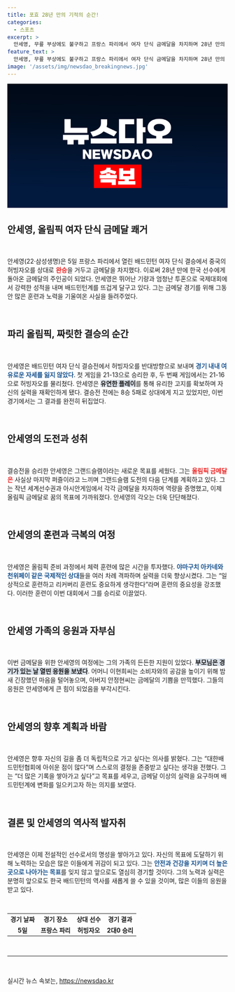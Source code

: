 ```yaml
---
title: 포효 28년 만의 기적의 순간!
categories:
  - 스포츠
excerpt: >
  안세영, 무릎 부상에도 불구하고 프랑스 파리에서 여자 단식 금메달을 차지하며 28년 만의 쾌거를 이뤘다. 결승에서 허빙자오를 2대0으로 제압하며 그랜드슬램 달성의 마지막 퍼즐을 맞춘 그는 과거의 아픔을 딛고 전설로 나아가고 있다.
feature_text: >
  안세영, 무릎 부상에도 불구하고 프랑스 파리에서 여자 단식 금메달을 차지하며 28년 만의 쾌거를 이뤘다. 결승에서 허빙자오를 2대0으로 제압하며 그랜드슬램 달성의 마지막 퍼즐을 맞춘 그는 과거의 아픔을 딛고 전설로 나아가고 있다.
image: '/assets/img/newsdao_breakingnews.jpg'
---
```


<p><img src="/assets/img/newsdao_breakingnews.jpg" alt="ranknews 속보" /></p>

<h2 data-ke-size="size26">안세영, 올림픽 여자 단식 금메달 쾌거</h2>

<p data-ke-size="size16">&nbsp;</p>

<p>안세영(22·삼성생명)은 5일 프랑스 파리에서 열린 배드민턴 여자 단식 결승에서 중국의 허빙자오를 상대로 <b><span style="color: #ee2323;">완승</span></b>을 거두고 금메달을 차지했다. 이로써 28년 만에 한국 선수에게 돌아온 금메달의 주인공이 되었다. 안세영은 뛰어난 기량과 엄청난 투혼으로 국제대회에서 강력한 성적을 내며 배드민턴계를 뜨겁게 달구고 있다. 그는 금메달 경기를 위해 그동안 많은 훈련과 노력을 기울여온 사실을 들려주었다.</p>

<p data-ke-size="size16">&nbsp;</p>

<h2 data-ke-size="size26">파리 올림픽, 짜릿한 결승의 순간</h2>

<p data-ke-size="size16">&nbsp;</p>

<p>안세영은 배드민턴 여자 단식 결승전에서 허빙자오를 반대방향으로 보내며 <b><span style="color: #1a5490;">경기 내내 여유로운 자세를 잃지 않았다</span></b>. 첫 게임을 21-13으로 승리한 후, 두 번째 게임에서는 21-16으로 허빙자오를 물리쳤다. 안세영은 <b><span style="background-color: #21538527;">유연한 플레이</span></b>를 통해 유리한 고지를 확보하며 자신의 실력을 재확인하게 됐다. 결승전 전에는 8승 5패로 상대에게 지고 있었지만, 이번 경기에서는 그 결과를 완전히 뒤집었다.</p>

<p data-ke-size="size16">&nbsp;</p>

<h2 data-ke-size="size26">안세영의 도전과 성취</h2>

<p data-ke-size="size16">&nbsp;</p>

<p>결승전을 승리한 안세영은 그랜드슬램이라는 새로운 목표를 세웠다. 그는 <b><span style="color: #ee2323;">올림픽 금메달은</span></b> 사실상 마지막 퍼즐이라고 느끼며 그랜드슬램 도전의 다음 단계를 계획하고 있다. 그는 작년 세계선수권과 아시안게임에서 각각 금메달을 차지하며 역량을 증명했고, 이제 올림픽 금메달로 꿈의 목표에 가까워졌다. 안세영의 각오는 더욱 단단해졌다.</p>

<p data-ke-size="size16">&nbsp;</p>

<h2 data-ke-size="size26">안세영의 훈련과 극복의 여정</h2>

<p data-ke-size="size16">&nbsp;</p>

<p>안세영은 올림픽 준비 과정에서 체력 훈련에 많은 시간을 투자했다. <b><span style="color: #1a5490;">야마구치 아카네와 천위페이 같은 국제적인 상대</span></b>들을 여러 차례 격파하며 실력을 더욱 향상시켰다. 그는 “일상적으로 훈련하고 리커버리 훈련도 중요하게 생각한다”라며 훈련의 중요성을 강조했다. 이러한 훈련이 이번 대회에서 그를 승리로 이끌었다.</p>

<p data-ke-size="size16">&nbsp;</p>

<h2 data-ke-size="size26">안세영 가족의 응원과 자부심</h2>

<p data-ke-size="size16">&nbsp;</p>

<p>이번 금메달을 위한 안세영의 여정에는 그의 가족의 든든한 지원이 있었다. <b><span style="background-color: #21538527;">부모님은 경기가 있는 날 열띤 응원을 보냈다</span></b>. 어머니 이현희씨는 소비자와의 공감을 높이기 위해 밤새 긴장했던 마음을 털어놓으며, 아버지 안정현씨는 금메달의 기쁨을 만끽했다. 그들의 응원은 안세영에게 큰 힘이 되었음을 부각시킨다.</p>

<p data-ke-size="size16">&nbsp;</p>

<h2 data-ke-size="size26">안세영의 향후 계획과 바람</h2>

<p data-ke-size="size16">&nbsp;</p>

<p>안세영은 향후 자신의 길을 좀 더 독립적으로 가고 싶다는 의사를 밝혔다. 그는 “대한배드민턴협회에 아쉬운 점이 많다”며 스스로의 결정을 존중받고 싶다는 생각을 전했다. 그는 “더 많은 기록을 쌓아가고 싶다”고 목표를 세우고, 금메달 이상의 실력을 요구하며 배드민턴계에 변화를 일으키고자 하는 의지를 보였다.</p>

<p data-ke-size="size16">&nbsp;</p>

<h2 data-ke-size="size26">결론 및 안세영의 역사적 발자취</h2>

<p data-ke-size="size16">&nbsp;</p>

<p>안세영은 이제 전설적인 선수로서의 명성을 쌓아가고 있다. 자신의 목표에 도달하기 위해 노력하는 모습은 많은 이들에게 귀감이 되고 있다. 그는 <b><span style="color: #1a5490;">안전과 건강을 지키며 더 높은 곳으로 나아가는 목표</span></b>를 잊지 않고 앞으로도 열심히 경기할 것이다. 그의 노력과 실력은 분명히 앞으로도 한국 배드민턴의 역사를 새롭게 쓸 수 있을 것이며, 많은 이들의 응원을 받고 있다.</p>

<p data-ke-size="size16">&nbsp;</p>

<table style="width: 100%; border-collapse: collapse;">
<tr>
<td style="text-align: center; height: 17px;"><b>경기 날짜</b></td>
<td style="text-align: center; height: 17px;"><b>경기 장소</b></td>
<td style="text-align: center; height: 17px;"><b>상대 선수</b></td>
<td style="text-align: center; height: 17px;"><b>경기 결과</b></td>
</tr>
<tr>
<td style="text-align: center; height: 17px;"><b>5일</b></td>
<td style="text-align: center; height: 17px;"><b>프랑스 파리</b></td>
<td style="text-align: center; height: 17px;"><b>허빙자오</b></td>
<td style="text-align: center; height: 17px;"><b>2대0 승리</b></td>
</tr>
</table>

<p data-ke-size="size16">&nbsp;</p>

<hr />

<p data-ke-size="size16">&nbsp;</p>
실시간 뉴스 속보는, <a href="https://newsdao.kr" rel="dofollow">https://newsdao.kr</a>


